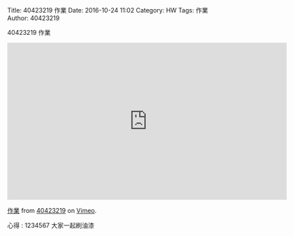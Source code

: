 Title: 40423219 作業
Date: 2016-10-24 11:02
Category: HW
Tags: 作業
Author: 40423219

40423219 作業


<!-- PELICAN_END_SUMMARY -->

<iframe src="https://player.vimeo.com/video/152302047" width="640" height="360" frameborder="0" webkitallowfullscreen mozallowfullscreen allowfullscreen></iframe>
<p><a href="https://vimeo.com/152302047">作業</a> from <a href="https://vimeo.com/user47671379">40423219</a> on <a href="https://vimeo.com">Vimeo</a>.</p>
<p>心得 : 1234567 大家一起刷油漆</p>
